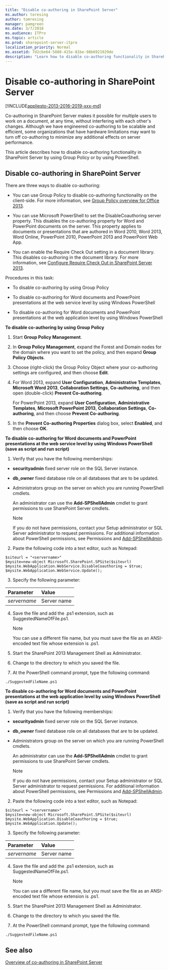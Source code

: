 ```yaml
---
title: "Disable co-authoring in SharePoint Server"
ms.author: toresing
author: tomresing
manager: pamgreen
ms.date: 3/7/2018
ms.audience: ITPro
ms.topic: article
ms.prod: sharepoint-server-itpro
localization_priority: Normal
ms.assetid: 7d2cbe64-5888-415e-81be-98b6921929de
description: "Learn how to disable co-authoring functionality in SharePoint Server by using Group Policy or by using PowerShell."
---
```


# Disable co-authoring in SharePoint Server

[!INCLUDE[appliesto-2013-2016-2019-xxx-md](../includes/appliesto-2013-2016-2019-xxx-md.md)]
  
Co-authoring in SharePoint Server makes it possible for multiple users to work on a document, at any time, without interfering with each other's changes. Although we have engineered co-authoring to be scalable and efficient, some organizations that have hardware limitations may want to turn off co-authoring to minimize any additional effects on server performance. 
  
This article describes how to disable co-authoring functionality in SharePoint Server by using Group Policy or by using PowerShell.
  
## Disable co-authoring in SharePoint Server

There are three ways to disable co-authoring:
  
- You can use Group Policy to disable co-authoring functionality on the client-side. For more information, see [Group Policy overview for Office 2013](http://technet.microsoft.com/library/c8cec707-2afa-4964-b0f8-611e4709bd79.aspx).
    
- You can use Microsoft PowerShell to set the DisableCoauthoring server property. This disables the co-authoring property for Word and PowerPoint documents on the server. This property applies to documents or presentations that are authored in Word 2010, Word 2013, Word Online, PowerPoint 2010, PowerPoint 2013 and PowerPoint Web App.
    
- You can enable the Require Check Out setting in a document library. This disables co-authoring in the document library. For more information, see [Configure Require Check Out in SharePoint Server 2013](configure-versioning-for-co-authoring.md#bkmk_req_co).
    
Procedures in this task:
  
- To disable co-authoring by using Group Policy
    
- To disable co-authoring for Word documents and PowerPoint presentations at the web service level by using Windows PowerShell
    
- To disable co-authoring for Word documents and PowerPoint presentations at the web application level by using Windows PowerShell
    
 **To disable co-authoring by using Group Policy**
  
1. Start **Group Policy Management**.
    
2. In **Group Policy Management**, expand the Forest and Domain nodes for the domain where you want to set the policy, and then expand **Group Policy Objects**.
    
3. Choose (right-click) the Group Policy Object where your co-authoring settings are configured, and then choose **Edit**.
    
4. For Word 2013, expand **User Configuration**, **Administrative Templates**, **Microsoft Word 2013**, **Collaboration Settings**, **Co-authoring**, and then open (double-click) **Prevent Co-authoring**.
    
    For PowerPoint 2013, expand **User Configuration**, **Administrative Templates**, **Microsoft PowerPoint 2013**, **Collaboration Settings**, **Co-authoring**, and then choose **Prevent Co-authoring**.
    
5. In the **Prevent Co-authoring Properties** dialog box, select **Enabled**, and then choose **OK**.
    
 **To disable co-authoring for Word documents and PowerPoint presentations at the web service level by using Windows PowerShell (save as script and run script)**
  
1. Verify that you have the following memberships:
    
  - **securityadmin** fixed server role on the SQL Server instance. 
    
  - **db_owner** fixed database role on all databases that are to be updated. 
    
  - Administrators group on the server on which you are running PowerShell cmdlets.
    
    An administrator can use the **Add-SPShellAdmin** cmdlet to grant permissions to use SharePoint Server cmdlets. 
    
    > [!NOTE]
    > If you do not have permissions, contact your Setup administrator or SQL Server administrator to request permissions. For additional information about PowerShell permissions, see Permissions and [Add-SPShellAdmin](http://technet.microsoft.com/library/2ddfad84-7ca8-409e-878b-d09cb35ed4aa.aspx). 
  
2. Paste the following code into a text editor, such as Notepad:
    
  ```
  $siteurl = "<servername>"
  $mysite=new-object Microsoft.SharePoint.SPSite($siteurl)
  $mysite.WebApplication.WebService.DisableCoauthoring = $true;
  $mysite.WebApplication.WebService.Update();
  ```

3. Specify the following parameter:
    
|**Parameter**|**Value**|
|:-----|:-----|
| _servername_ <br/> |Server name  <br/> |
   
4. Save the file and add the .ps1 extension, such as SuggestedNameOfFile.ps1.
    
    > [!NOTE]
    > You can use a different file name, but you must save the file as an ANSI-encoded text file whose extension is .ps1. 
  
5. Start the SharePoint 2013 Management Shell as Administrator.
    
6. Change to the directory to which you saved the file.
    
7. At the PowerShell command prompt, type the following command:
    
  ```
  ./SuggestedFileName.ps1
  ```

 **To disable co-authoring for Word documents and PowerPoint presentations at the web application level by using Windows PowerShell (save as script and run script)**
  
1. Verify that you have the following memberships:
    
  - **securityadmin** fixed server role on the SQL Server instance. 
    
  - **db_owner** fixed database role on all databases that are to be updated. 
    
  - Administrators group on the server on which you are running PowerShell cmdlets.
    
    An administrator can use the **Add-SPShellAdmin** cmdlet to grant permissions to use SharePoint Server cmdlets. 
    
    > [!NOTE]
    > If you do not have permissions, contact your Setup administrator or SQL Server administrator to request permissions. For additional information about PowerShell permissions, see Permissions and [Add-SPShellAdmin](http://technet.microsoft.com/library/2ddfad84-7ca8-409e-878b-d09cb35ed4aa.aspx). 
  
2. Paste the following code into a text editor, such as Notepad:
    
  ```
  $siteurl = "<servername>"
  $mysite=new-object Microsoft.SharePoint.SPSite($siteurl)
  $mysite.WebApplication.DisableCoauthoring = $true;
  $mysite.WebApplication.Update();
  
  ```

3. Specify the following parameter:
    
|**Parameter**|**Value**|
|:-----|:-----|
| _servername_ <br/> |Server name  <br/> |
   
4. Save the file and add the .ps1 extension, such as SuggestedNameOfFile.ps1.
    
    > [!NOTE]
    > You can use a different file name, but you must save the file as an ANSI-encoded text file whose extension is .ps1. 
  
5. Start the SharePoint 2013 Management Shell as Administrator.
    
6. Change to the directory to which you saved the file.
    
7. At the PowerShell command prompt, type the following command:
    
  ```
  ./SuggestedFileName.ps1
  ```

## See also

[Overview of co-authoring in SharePoint Server](co-authoring-overview.md)
  

